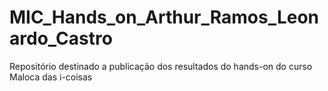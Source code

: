# MIC_Hands_on_Arthur_Ramos_Leonardo_Castro
Repositório destinado a publicação dos resultados do hands-on do curso Maloca das i-coisas

